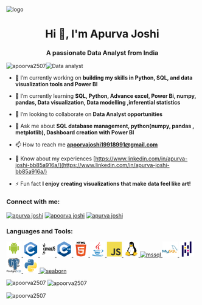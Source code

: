  ![logo](https://img.freepik.com/premium-vector/abstract-dark-blue-modern-futuristic-science-technology-hi-tech-digital-abstract-dark-blue-colorful-design-banner-background-vector-abstract-graphic-design-banner-pattern-background-web-template_181182-33457.jpg?ga=GA1.1.1376501955.1743711208&semt=ais_hybrid&w=740)
<h1 align="center">Hi 👋, I'm Apurva Joshi</h1>
<h3 align="center">A passionate Data Analyst from India</h3>
<img align="right" alt="Data analyst" width="400" src="https://dribbble.com/shots/3848396-Character-Typing"<p align="left"> <img src=https://user-images.githubusercontent.com/59734313/157189039-c09b3e38-9f42-42c0-ab54-14f1574190a7.gif alt="apoorva2507" /> </p>

- 🔭 I’m currently working on **building my skills in Python, SQL, and data visualization tools and Power BI**

- 🌱 I’m currently learning **SQL, Python, Advance excel, Power Bi, numpy, pandas, Data visualization, Data modelling ,inferential statistics**

- 👯 I’m looking to collaborate on **Data Analyst opportunities**

- 💬 Ask me about **SQL database management, python(numpy, pandas , metplotlib), Dashboard creation with Power BI**

- 📫 How to reach me **apoorvajoshi19918991@gmail.com**

- 📄 Know about my experiences [https://www.linkedin.com/in/apurva-joshi-bb85a916a/](https://www.linkedin.com/in/apurva-joshi-bb85a916a/)

- ⚡ Fun fact **I enjoy creating visualizations that make data feel like art!**

<h3 align="left">Connect with me:</h3>
<p align="left">
<a href="https://linkedin.com/in/apurva joshi" target="blank"><img align="center" src="https://raw.githubusercontent.com/rahuldkjain/github-profile-readme-generator/master/src/images/icons/Social/linked-in-alt.svg" alt="apurva joshi" height="30" width="40" /></a>
<a href="https://fb.com/apoorva joshi" target="blank"><img align="center" src="https://raw.githubusercontent.com/rahuldkjain/github-profile-readme-generator/master/src/images/icons/Social/facebook.svg" alt="apoorva joshi" height="30" width="40" /></a>
<a href="https://www.leetcode.com/apurva joshi" target="blank"><img align="center" src="https://raw.githubusercontent.com/rahuldkjain/github-profile-readme-generator/master/src/images/icons/Social/leet-code.svg" alt="apurva joshi" height="30" width="40" /></a>
</p>

<h3 align="left">Languages and Tools:</h3>
<p align="left"> <a href="https://developer.android.com" target="_blank" rel="noreferrer"> <img src="https://raw.githubusercontent.com/devicons/devicon/master/icons/android/android-original-wordmark.svg" alt="android" width="40" height="40"/> </a> <a href="https://www.cprogramming.com/" target="_blank" rel="noreferrer"> <img src="https://raw.githubusercontent.com/devicons/devicon/master/icons/c/c-original.svg" alt="c" width="40" height="40"/> </a> <a href="https://canvasjs.com" target="_blank" rel="noreferrer"> <img src="https://raw.githubusercontent.com/Hardik0307/Hardik0307/master/assets/canvasjs-charts.svg" alt="canvasjs" width="40" height="40"/> </a> <a href="https://www.w3schools.com/cpp/" target="_blank" rel="noreferrer"> <img src="https://raw.githubusercontent.com/devicons/devicon/master/icons/cplusplus/cplusplus-original.svg" alt="cplusplus" width="40" height="40"/> </a> <a href="https://www.w3.org/html/" target="_blank" rel="noreferrer"> <img src="https://raw.githubusercontent.com/devicons/devicon/master/icons/html5/html5-original-wordmark.svg" alt="html5" width="40" height="40"/> </a> <a href="https://www.java.com" target="_blank" rel="noreferrer"> <img src="https://raw.githubusercontent.com/devicons/devicon/master/icons/java/java-original.svg" alt="java" width="40" height="40"/> </a> <a href="https://developer.mozilla.org/en-US/docs/Web/JavaScript" target="_blank" rel="noreferrer"> <img src="https://raw.githubusercontent.com/devicons/devicon/master/icons/javascript/javascript-original.svg" alt="javascript" width="40" height="40"/> </a> <a href="https://www.linux.org/" target="_blank" rel="noreferrer"> <img src="https://raw.githubusercontent.com/devicons/devicon/master/icons/linux/linux-original.svg" alt="linux" width="40" height="40"/> </a> <a href="https://www.microsoft.com/en-us/sql-server" target="_blank" rel="noreferrer"> <img src="https://www.svgrepo.com/show/303229/microsoft-sql-server-logo.svg" alt="mssql" width="40" height="40"/> </a> <a href="https://www.mysql.com/" target="_blank" rel="noreferrer"> <img src="https://raw.githubusercontent.com/devicons/devicon/master/icons/mysql/mysql-original-wordmark.svg" alt="mysql" width="40" height="40"/> </a> <a href="https://pandas.pydata.org/" target="_blank" rel="noreferrer"> <img src="https://raw.githubusercontent.com/devicons/devicon/2ae2a900d2f041da66e950e4d48052658d850630/icons/pandas/pandas-original.svg" alt="pandas" width="40" height="40"/> </a> <a href="https://www.postgresql.org" target="_blank" rel="noreferrer"> <img src="https://raw.githubusercontent.com/devicons/devicon/master/icons/postgresql/postgresql-original-wordmark.svg" alt="postgresql" width="40" height="40"/> </a> <a href="https://www.python.org" target="_blank" rel="noreferrer"> <img src="https://raw.githubusercontent.com/devicons/devicon/master/icons/python/python-original.svg" alt="python" width="40" height="40"/> </a> <a href="https://seaborn.pydata.org/" target="_blank" rel="noreferrer"> <img src="https://seaborn.pydata.org/_images/logo-mark-lightbg.svg" alt="seaborn" width="40" height="40"/> </a> </p>

<p><img align="left" src="https://github-readme-stats.vercel.app/api/top-langs?username=apoorva2507&show_icons=true&locale=en&layout=compact" alt="apoorva2507" /></p>

<p>&nbsp;<img align="center" src="https://github-readme-stats.vercel.app/api?username=apoorva2507&show_icons=true&locale=en" alt="apoorva2507" /></p>

<p><img align="center" src="https://github-readme-streak-stats.herokuapp.com/?user=apoorva2507&" alt="apoorva2507" /></p>

